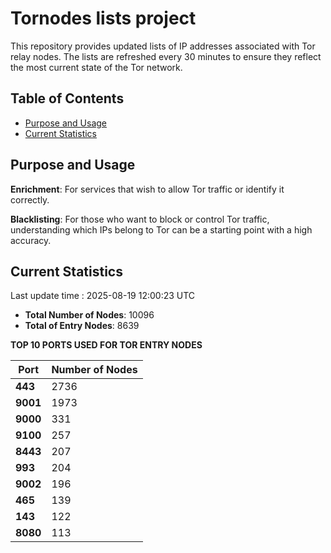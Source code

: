 # Tornodes lists project

This repository provides updated lists of IP addresses associated with Tor relay nodes. The lists are refreshed every 30 minutes to ensure they reflect the most current state of the Tor network.

## Table of Contents

- [Purpose and Usage](#purpose-and-usage)
- [Current Statistics](#current-statistics)


## Purpose and Usage

**Enrichment**: For services that wish to allow Tor traffic or identify it correctly.

**Blacklisting**: For those who want to block or control Tor traffic, understanding which IPs belong to Tor can be a starting point with a high accuracy.

## Current Statistics

Last update time : 2025-08-19 12:00:23 UTC

- **Total Number of Nodes**: 10096
- **Total of Entry Nodes**: 8639

**TOP 10 PORTS USED FOR TOR ENTRY NODES**

| **Port** | **Number of Nodes** |
|------|-----------------|
| **443**   | 2736  |
| **9001**   | 1973  |
| **9000**   | 331  |
| **9100**   | 257  |
| **8443**   | 207  |
| **993**   | 204  |
| **9002**   | 196  |
| **465**   | 139  |
| **143**   | 122  |
| **8080**   | 113  |

